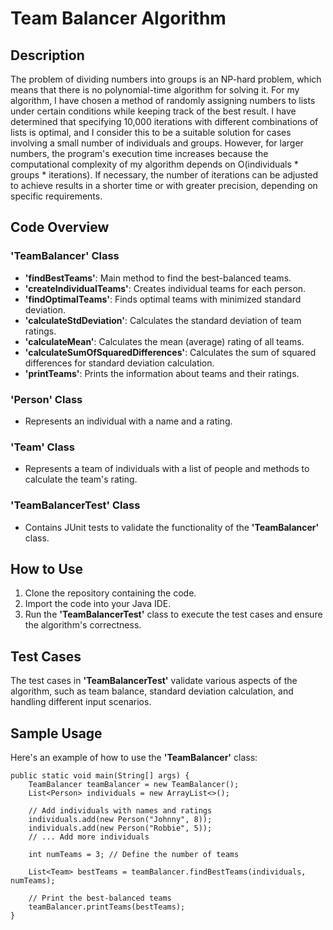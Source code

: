 # Team Balancer Algorithm

## Description
The problem of dividing numbers into groups is an NP-hard 
problem, which means that there is no polynomial-time 
algorithm for solving it. For my algorithm, I have chosen a 
method of randomly assigning numbers to lists under certain 
conditions while keeping track of the best result. I have 
determined that specifying 10,000 iterations with different 
combinations of lists is optimal, and I consider this to be 
a suitable solution for cases involving a small number of 
individuals and groups. However, for larger numbers, the 
program's execution time increases because the computational 
complexity of my algorithm depends on O(individuals * groups * 
iterations). If necessary, the number of iterations can be 
adjusted to achieve results in a shorter time or with greater
precision, depending on specific requirements.

## Code Overview
### 'TeamBalancer' Class
* **'findBestTeams'**: Main method to find the best-balanced teams.
* **'createIndividualTeams'**: Creates individual teams for each person.
* **'findOptimalTeams'**: Finds optimal teams with minimized standard deviation.
* **'calculateStdDeviation'**: Calculates the standard deviation of team ratings.
* **'calculateMean'**: Calculates the mean (average) rating of all teams.
* **'calculateSumOfSquaredDifferences'**: Calculates the sum of squared differences for standard deviation calculation.
* **'printTeams'**: Prints the information about teams and their ratings.
### 'Person' Class
* Represents an individual with a name and a rating.
### 'Team' Class
* Represents a team of individuals with a list of people and methods to calculate the team's rating.
### 'TeamBalancerTest' Class
* Contains JUnit tests to validate the functionality of the **'TeamBalancer'** class.

## How to Use
1. Clone the repository containing the code.
2. Import the code into your Java IDE.
3. Run the **'TeamBalancerTest'** class to execute the test cases and ensure the algorithm's correctness.

## Test Cases
The test cases in **'TeamBalancerTest'** validate various 
aspects of the algorithm, such as team balance, standard 
deviation calculation, and handling different input scenarios.

## Sample Usage
Here's an example of how to use the **'TeamBalancer'** class:

    public static void main(String[] args) {
        TeamBalancer teamBalancer = new TeamBalancer();
        List<Person> individuals = new ArrayList<>();
    
        // Add individuals with names and ratings
        individuals.add(new Person("Johnny", 8));
        individuals.add(new Person("Robbie", 5));
        // ... Add more individuals
        
        int numTeams = 3; // Define the number of teams
        
        List<Team> bestTeams = teamBalancer.findBestTeams(individuals, numTeams);
        
        // Print the best-balanced teams
        teamBalancer.printTeams(bestTeams);
    }